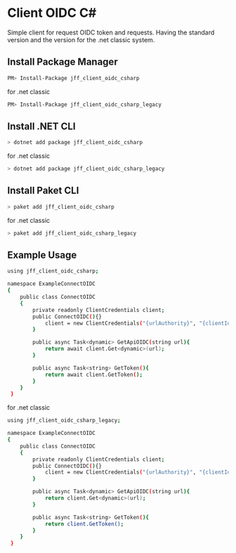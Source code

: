 # Client OIDC C#
Simple client for request OIDC token and requests. Having the standard version and the version for the .net classic system.

## Install Package Manager

```bash
PM> Install-Package jff_client_oidc_csharp
```

for .net classic

```bash
PM> Install-Package jff_client_oidc_csharp_legacy
```

## Install .NET CLI

```bash
> dotnet add package jff_client_oidc_csharp
```

for .net classic

```bash
> dotnet add package jff_client_oidc_csharp_legacy
```

## Install Paket CLI

```bash
> paket add jff_client_oidc_csharp
```

for .net classic

```bash
> paket add jff_client_oidc_csharp_legacy
```

## Example Usage

```bash
using jff_client_oidc_csharp;

namespace ExampleConnectOIDC
{
    public class ConnectOIDC
    {
        private readonly ClientCredentials client;
        public ConnectOIDC(){}
            client = new ClientCredentials("{urlAuthority}", "{clientId}", "{clientSecret}", new string[] { "openid" });
        }

        public async Task<dynamic> GetApiOIDC(string url){
            return await client.Get<dynamic>(url);
        }

        public async Task<string> GetToken(){
            return await client.GetToken();
        }
    }
 }
```

for .net classic

```bash
using jff_client_oidc_csharp_legacy;

namespace ExampleConnectOIDC
{
    public class ConnectOIDC
    {
        private readonly ClientCredentials client;
        public ConnectOIDC(){}
            client = new ClientCredentials("{urlAuthority}", "{clientId}", "{clientSecret}", new string[] { "openid" });
        }

        public async Task<dynamic> GetApiOIDC(string url){
            return client.Get<dynamic>(url);
        }

        public async Task<string> GetToken(){
            return client.GetToken();
        }
    }
 }
```
